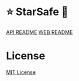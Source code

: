 # ⭐ StarSafe 🔐

[API README](./api/README.md)
[WEB README](./app/README.md)

# License
[MIT License](./LICENSE)